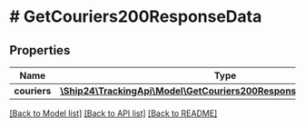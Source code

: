 # # GetCouriers200ResponseData

## Properties

Name | Type | Description | Notes
------------ | ------------- | ------------- | -------------
**couriers** | [**\Ship24\TrackingApi\Model\GetCouriers200ResponseDataCouriersInner[]**](GetCouriers200ResponseDataCouriersInner.md) |  | [optional]

[[Back to Model list]](../../README.md#models) [[Back to API list]](../../README.md#endpoints) [[Back to README]](../../README.md)
